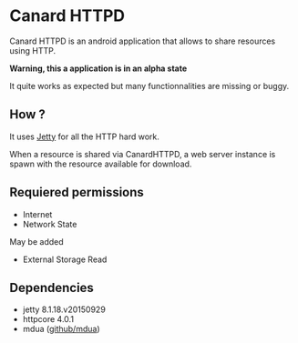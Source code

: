 # Canard HTTPD

Canard HTTPD is an android application that allows to share resources using HTTP.


**Warning, this a application is in an alpha state**

It quite works as expected but many functionnalities are missing or buggy.

## How ?
It uses [Jetty](http://www.eclipse.org/jetty/1) for all the HTTP hard work.

When a resource is shared via CanardHTTPD, a web server instance is spawn with the resource available for download.

## Requiered permissions

* Internet
* Network State

May be added
* External Storage Read

## Dependencies

* jetty 8.1.18.v20150929
* httpcore 4.0.1
* mdua ([github/mdua](https://github.com/martin-der/mdua ))
